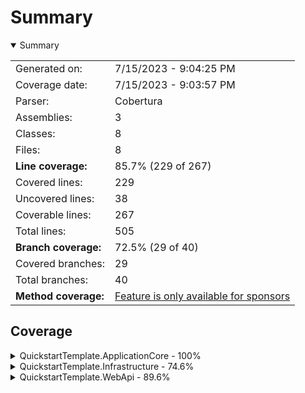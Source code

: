 # Summary
<details open><summary>Summary</summary>

|||
|:---|:---|
| Generated on: | 7/15/2023 - 9:04:25 PM |
| Coverage date: | 7/15/2023 - 9:03:57 PM |
| Parser: | Cobertura |
| Assemblies: | 3 |
| Classes: | 8 |
| Files: | 8 |
| **Line coverage:** | 85.7% (229 of 267) |
| Covered lines: | 229 |
| Uncovered lines: | 38 |
| Coverable lines: | 267 |
| Total lines: | 505 |
| **Branch coverage:** | 72.5% (29 of 40) |
| Covered branches: | 29 |
| Total branches: | 40 |
| **Method coverage:** | [Feature is only available for sponsors](https://reportgenerator.io/pro) |

</details>

## Coverage
<details><summary>QuickstartTemplate.ApplicationCore - 100%</summary>

|**Name**|**Line**|**Branch**|
|:---|---:|---:|
|**QuickstartTemplate.ApplicationCore**|**100%**|****|
|QuickstartTemplate.ApplicationCore.ApplicationCoreSetup|100%||

</details>
<details><summary>QuickstartTemplate.Infrastructure - 74.6%</summary>

|**Name**|**Line**|**Branch**|
|:---|---:|---:|
|**QuickstartTemplate.Infrastructure**|**74.6%**|**73.5%**|
|QuickstartTemplate.Infrastructure.Common.GlobalHttpMessageHandlerBuilderFil<br/>ter|0%||
|QuickstartTemplate.Infrastructure.DbContexts.ProjectDbContext|91.4%|73.5%|
|QuickstartTemplate.Infrastructure.InfrastructureSetup|100%||

</details>
<details><summary>QuickstartTemplate.WebApi - 89.6%</summary>

|**Name**|**Line**|**Branch**|
|:---|---:|---:|
|**QuickstartTemplate.WebApi**|**89.6%**|**66.6%**|
|Program|100%||
|QuickstartTemplate.WebApi.Controllers.WeatherForecastController|0%||
|QuickstartTemplate.WebApi.Startup|98.8%|66.6%|
|QuickstartTemplate.WebApi.WeatherForecast|0%||

</details>
